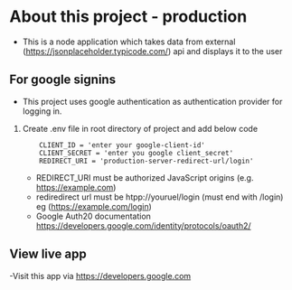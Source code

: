 # About this project - production
- This is a node application which takes data from external (https://jsonplaceholder.typicode.com/) api and displays it to the user

## For google signins

- This project uses google authentication as  authentication provider for logging in.

1. Create .env file in root directory of project and add below code
    ```
        CLIENT_ID = 'enter your google-client-id'
        CLIENT_SECRET = 'enter you google client_secret'
        REDIRECT_URI = 'production-server-redirect-url/login'
    ```
    - REDIRECT_URI must be authorized JavaScript origins (e.g. https://example.com)
    - rediredirect url must be htpp://youruel/login (must end with /login) eg (https://example.com/login)
    - Google Auth20 documentation https://developers.google.com/identity/protocols/oauth2/
 
## View live app
  -Visit this app via https://developers.google.com


